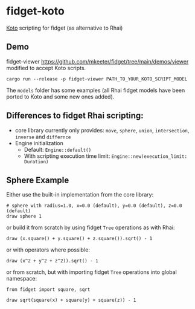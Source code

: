 # fidget-koto
[Koto](https:://koto.dev) scripting for fidget (as alternative to Rhai)

## Demo
fidget-viewer https://github.com/mkeeter/fidget/tree/main/demos/viewer modified to accept Koto scripts.
```Shell
cargo run --release -p fidget-viewer PATH_TO_YOUR_KOTO_SCRIPT_MODEL
```
The `models` folder has some examples (all Rhai fidget models have been ported to Koto and some new ones added).

## Differences to fidget Rhai scripting:
* core library currently only provides: `move`, `sphere`, `union`, `intersection`, `inverse` and `differnce`
* Engine initialization
  * Default: `Engine::default()`
  * With scripting execution time limit: `Engine::new(execution_limit: Duration)`

## Sphere Example
Either use the built-in implementation from the core library:
```koto
# sphere with radius=1.0, x=0.0 (default), y=0.0 (default), z=0.0 (default)
draw sphere 1
```
or build it from scratch by using fidget `Tree` operations as with Rhai:
```koto
draw (x.square() + y.square() + z.square()).sqrt() - 1
```
or with operators where possible:
```koto
draw (x^2 + y^2 + z^2)).sqrt() - 1
```
or from scratch, but with importing fidget `Tree` operations into global namespace:
```koto
from fidget import square, sqrt

draw sqrt(square(x) + square(y) + square(z)) - 1
```
